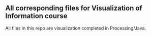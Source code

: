 ## All corresponding files for Visualization of Information course

All files in this repo are visualization completed in Processing/Java.
